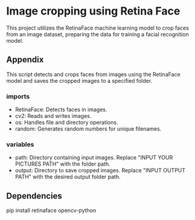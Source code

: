 
# Image cropping using Retina Face 

This project utilizes the RetinaFace machine learning model to crop faces from an image dataset, preparing the data for training a facial recognition model.


## Appendix

This script detects and crops faces from images using the RetinaFace model and saves the cropped images to a specified folder.
### imports
- RetinaFace: Detects faces in images.
- cv2: Reads and writes images.
- os: Handles file and directory operations.
- random: Generates random numbers for unique filenames.

### variables
- path: Directory containing input images. Replace "INPUT YOUR PICTURES PATH" with the folder path.
- output: Directory to save cropped images. Replace "INPUT OUTPUT PATH" with the desired output folder path.



## Dependencies
pip install retinaface opencv-python
